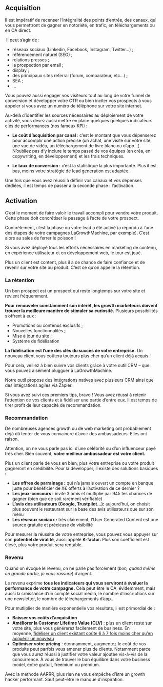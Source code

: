 ## **Acquisition** 

Il est impératif de recenser l’intégralité des points d’entrée, des canaux, qui vous permettront de gagner en notoriété, en trafic, en téléchargements ou en CA direct.

 Il peut s’agir de : 

-   réseaux sociaux (Linkedin, Facebook, Instagram, Twitter…) ;
-   référencement naturel (SEO) ;
-   relations presses ;
-   la prospection par email ;
-   display ;
-   des principaux sites referral (forum, comparateur, etc…) ;
-   SEA ;
-   …

Vous pouvez aussi engager vos visiteurs tout au long de votre funnel de conversion et développer votre CTR ou bien inciter vos prospects à vous appeler si vous avez un numéro de téléphone sur votre site internet.

Au-delà d’identifier les sources nécessaires au déploiement de votre activité, vous devez aussi mettre en place quelques quelques indicateurs clés de performances (nos fameux KPI) : 

-   **Le coût d’acquisition par canal** : c’est le montant que vous dépenserez pour accomplir une action précise (un achat, une visite sur votre site, une vue de vidéo, un téléchargement de livre blanc ou d’app…). N’oubliez pas d’y inclure le temps passé de vos équipes (en créa, en copywriting, en développement) et les frais techniques. 

-   **Le taux de conversion :** c’est la statistique la plus importante. Plus il est bas, moins votre stratégie de lead generation est adaptée.

Une fois que vous avez réussi à définir vos canaux et vos dépenses dédiées, il est temps de passer à la seconde phase : l’activation.

## **Activation**

C’est le moment de faire valoir le travail accompli pour vendre votre produit. Cette phase doit concrétiser le passage à l’acte de votre prospect. 

Concrètement, c’est la phase ou votre lead a été activé (a répondu à l’une des étapes de votre campagnes LaGrowthMachine, par exemple). C’est alors au sales de ferrer le poisson !

Si vous avez déployé tous les efforts nécessaires en marketing de contenu, en expérience utilisateur et en développement web, le tour est joué.

Plus un client est content, plus il a de chance de faire confiance et de revenir sur votre site ou produit. C’est ce qu’on appelle la rétention.
### **La rétention**

Un bon prospect est un prospect qui reste longtemps sur votre site et revient fréquemment. 

**Pour renouveler constamment son intérêt, les growth marketeurs doivent trouver la meilleure manière de stimuler sa curiosité.** Plusieurs possibilités s’offrent à eux :

-   Promotions ou contenus exclusifs ;
-   Nouvelles fonctionnalités ;
-   Mise à jour du site ;
-   Système de fidélisation

**La fidélisation est l’une des clés du succès de votre entreprise.** Un nouveau client vous coûtera toujours plus cher qu’un client déjà acquis !

Pour cela, veillez à bien suivre vos clients grâce à votre outil CRM – que vous pouvez aisément plugguer à LaGrowthMachine.

Notre outil propose des intégrations natives avec plusieurs CRM ainsi que des intégrations agiles via Zapier.

Si vous avez suivi ces premiers tips, bravo ! Vous avez réussi à retenir l’attention de vos clients et à fidéliser une partie d’entre eux. Il est temps de tirer profit de leur capacité de recommandation.

### **Recommandation**

De nombreuses agences growth ou de web marketing ont probablement déjà dû tenter de vous convaincre d’avoir des ambassadeurs. Elles ont raison.

Attention, on ne vous parle pas ici d’une célébrité ou d’un influenceur payé très cher. Bien souvent, **votre meilleur ambassadeur est votre client.** 

Plus un client parle de vous en bien, plus votre entreprise ou votre produit gagneront en crédibilité. Pour la développer, il existe des solutions basiques :

-   **Les offres de parrainage :** qui n’a jamais ouvert un compte en banque juste pour bénéficier de X€ offerts à l’activation de ce dernier ? 
-   **Les jeux-concours :** invite 3 amis et multiplie par 945 tes chances de gagner (bien que ce soit rarement vérifiable)
-   **L’avis des utilisateurs (Google, Trustpilot…):** aujourd’hui, on choisit plus souvent le restaurant sur la base des avis utilisateurs que sur son menu
-   **Les réseaux sociaux :** très clairement, l’User Generated Content est une source gratuite et précieuse de visibilité

Pour mesurer la réussite de votre entreprise, vous pouvez vous appuyer sur son **potentiel de viralité**, aussi appelé **K-factor.** Plus son coefficient est élevé, plus votre produit sera rentable.

### **Revenu** 

Quand on évoque le revenu, on ne parle pas forcément (_bon, quand même en grande partie, je vous rassure_) d’argent. 

Le revenu exprime **tous les indicateurs qui vous serviront à évaluer la performance de votre campagne.** Cela peut être le CA, évidemment, mais aussi la croissance d’un compte social media, le nombre d’inscriptions sur une newsletter, le nombre de téléchargements d’app…

Pour mutliplier de manière exponentielle vos résultats, il est primordial de :

-   **Baisser vos coûts d’acquisition** 
-   **Améliorer la Customer Lifetime Value (CLV) :** plus un client reste sur votre site, plus vous générerez facilement de business. En moyenne, [fidéliser un client existant coûte 6 à 7 fois moins cher qu’en acquérir un nouveau](https://act.com/fr/fidelisation-client/)
-   **Optimiser votre pricing** : étonnamment, augmentez le coût de vos produits peut parfois vous amener plus de clients. Notamment parce que vous aurez réussi à justifier votre valeur ajoutée vis-à-vis de la concurrence. À vous de trouver le bon équilibre dans votre business model, entre gratuit, freemium ou premium.

Avec la méthode AARRR, plus rien ne vous empêche d’être un growth hacker performant. Sauf peut-être le manque d’inspiration.